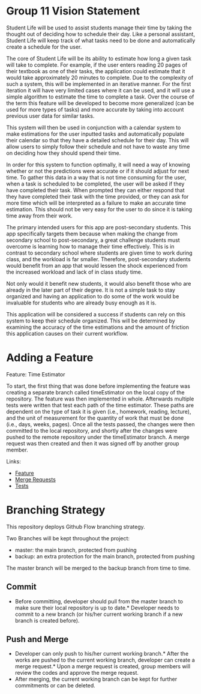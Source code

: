 #  Group 11 Vision Statement  

Student Life will be used to assist students manage their time by taking the thought out of deciding how to schedule their day. Like a personal assistant, Student Life will keep track of what tasks need to be done and automatically create a schedule for the user. 

The core of Student Life will be its ability to estimate how long a given task will take to complete. For example, if the user enters reading 20 pages of their textbook as one of their tasks, the application could estimate that it would take approximately 20 minutes to complete. Due to the complexity of such a system, this will be implemented in an iterative manner. For the first iteration it will have very limited cases where it can be used, and it will use a simple algorithm to estimate the time to complete a task. Over the course of the term this feature will be developed to become more generalized (can be used for more types of tasks) and more accurate by taking into account previous user data for similar tasks. 

This system will then be used in conjunction with a calendar system to make estimations for the user inputted tasks and automatically populate their calendar so that they have a detailed schedule for their day. This will allow users to simply follow their schedule and not have to waste any time on deciding how they should spend their time.

In order for this system to function optimally, it will need a way of knowing whether or not the predictions were accurate or if it should adjust for next time. To gather this data in a way that is not time consuming for the user, when a task is scheduled to be completed, the user will be asked if they have completed their task. When prompted they can either respond that they have completed their task with the time provided, or they can ask for more time which will be interpreted as a failure to make an accurate time estimation. This should not be very easy for the user to do since it is taking time away from their work. 

The primary intended users for this app are post-secondary students. This app specifically targets them because when making the change from secondary school to post-secondary, a great challenge students must overcome is learning how to manage their time effectively. This is in contrast to secondary school where students are given time to work during class, and the workload is far smaller. Therefore, post-secondary students would benefit from an app that would lessen the shock experienced from the increased workload and lack of in class study time. 

Not only would it benefit new students, it would also benefit those who are already in the later part of their degree. It is not a simple task to stay organized and having an application to do some of the work would be invaluable for students who are already busy enough as it is. 

This application will be considered a success if students can rely on this system to keep their schedule organized. This will be determined by examining the accuracy of the time estimations and the amount of friction this application causes on their current workflow. 

# Adding a Feature

Feature: Time Estimator

To start, the first thing that was done before implementing the feature was creating a separate branch called timeEstimator on the local copy of the repository. The feature was then implemented in whole. Afterwards multiple tests were written that test each path of the time estimator. These paths are dependent on the type of task it is given (i.e., homework, reading, lecture), and the unit of measurement for the quantity of work that must be done (i.e., days, weeks, pages). Once all the tests passed, the changes were then committed to the local repository, and shortly after the changes were pushed to the remote repository under the timeEstimator branch. A merge request was then created and then it was signed off by another group member. 

Links:

- [Feature](https://code.cs.umanitoba.ca/3350-winter-2021-a01/your-internet-neighbours-group-11/-/issues/1)
- [Merge Requests](https://code.cs.umanitoba.ca/3350-winter-2021-a01/your-internet-neighbours-group-11/-/merge_requests/5)
- [Tests](https://code.cs.umanitoba.ca/3350-winter-2021-a01/your-internet-neighbours-group-11/-/blob/master/app/src/test/java/com/groupeleven/studentlife/logicTests/TimeEstimatorUnitTests.java)

# Branching Strategy

This repository deploys Github Flow branching strategy.

Two Branches will be kept throughout the project:
* master: the main branch, protected from pushing
* backup: an extra protection for the main branch, protected from pushing    

The master branch will be merged to the backup branch from time to time.

## Commit
* Before committing, developer should pull from the master branch to make sure their local repository is up to date.* Developer needs to commit to a new branch (or his/her current working branch if a new branch is created before).

## Push and Merge
* Developer can only push to his/her current working branch.* After the works are pushed to the current working branch, developer can create a merge request.* Upon a merge request is created, group members will review the codes and approve the merge request.
* After merging, the current working branch can be kept for further commitments or can be deleted.